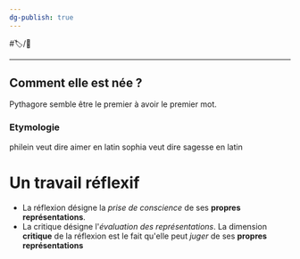 ```yaml
---
dg-publish: true
---
```

#🏷️/🌱


---
## Comment elle est née ?
Pythagore semble être le premier à avoir le premier mot. 
### Etymologie
philein veut dire aimer en latin
sophia veut dire sagesse en latin
# Un travail réflexif
- La réflexion désigne la *prise de conscience* de ses **propres représentations**.
- La critique désigne l'*évaluation des représentations*. La dimension **critique** de la réflexion est le fait qu'elle peut *juger* de ses **propres représentations**